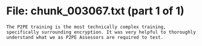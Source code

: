﻿# File: chunk_003067.txt (part 1 of 1)
```
The P2PE training is the most technically complex training, specifically surrounding encryption. It was very helpful to thoroughly understand what we as P2PE Assessors are required to test.
```

